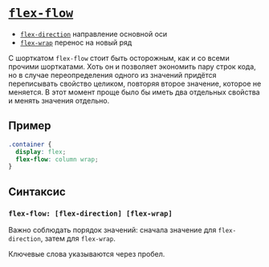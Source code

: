 # [`flex-flow`](../index.md)

- [`flex-direction`](./flex-direction.md) направление основной оси
- [`flex-wrap`](./flex-wrap.md) перенос на новый ряд

С шорткатом `flex-flow` стоит быть осторожным, как и со всеми прочими шорткатами. Хоть он и позволяет экономить пару строк кода, но в случае переопределения одного из значений придётся переписывать свойство целиком, повторяя второе значение, которое не меняется. В этот момент проще было бы иметь два отдельных свойства и менять значения отдельно.

## Пример

```css
.container {
  display: flex;
  flex-flow: column wrap;
}
```

## Синтаксис

### `flex-flow: [flex-direction] [flex-wrap]`

Важно соблюдать порядок значений: сначала значение для `flex-direction`, затем для `flex-wrap`.

Ключевые слова указываются через пробел.
